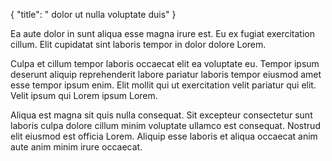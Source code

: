 {
  "title": " dolor ut nulla voluptate duis"
}

Ea aute dolor in sunt aliqua esse magna irure est. Eu ex fugiat exercitation cillum. Elit cupidatat sint laboris tempor in dolor dolore Lorem.

Culpa et cillum tempor laboris occaecat elit ea voluptate eu. Tempor ipsum deserunt aliquip reprehenderit labore pariatur laboris tempor eiusmod amet esse tempor ipsum enim. Elit mollit qui ut exercitation velit pariatur qui elit. Velit ipsum qui Lorem ipsum Lorem.

Aliqua est magna sit quis nulla consequat. Sit excepteur consectetur sunt laboris culpa dolore cillum minim voluptate ullamco est consequat. Nostrud elit eiusmod est officia Lorem. Aliquip esse laboris et aliqua occaecat anim aute anim minim irure occaecat.
